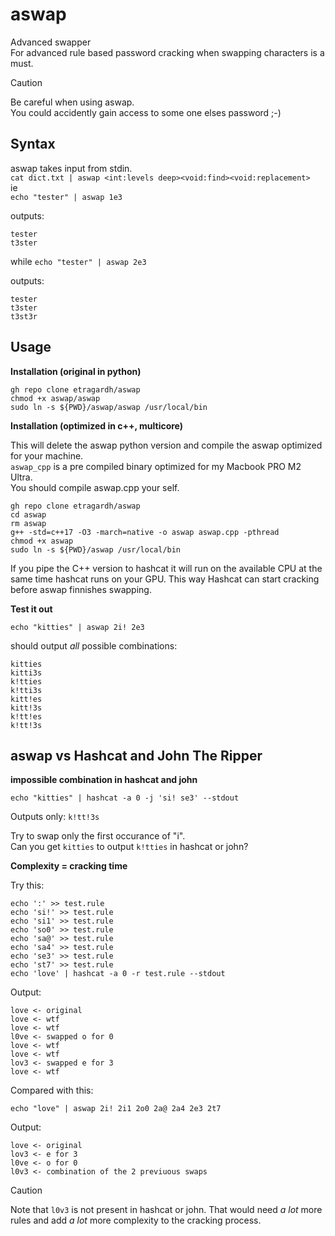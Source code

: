 # aswap
Advanced swapper<br />
For advanced rule based password cracking when swapping characters is a must.<br />

>[!CAUTION]
> Be careful when using aswap.<br />
> You could accidently gain access to some one elses password ;-) 

## Syntax
aswap takes input from stdin.<br />
`cat dict.txt | aswap <int:levels deep><void:find><void:replacement>`<br />
ie<br />
`echo "tester" | aswap 1e3`

outputs:
```
tester
t3ster
```

while
`echo "tester" | aswap 2e3`

outputs:
```
tester
t3ster
t3st3r
```



## Usage

**Installation (original in python)**

```
gh repo clone etragardh/aswap
chmod +x aswap/aswap
sudo ln -s ${PWD}/aswap/aswap /usr/local/bin
```

**Installation (optimized in c++, multicore)**

This will delete the aswap python version and compile the aswap optimized for your machine.<br />
`aswap_cpp` is a pre compiled binary optimized for my Macbook PRO M2 Ultra.<br />
You should compile aswap.cpp your self.
<br />

```
gh repo clone etragardh/aswap
cd aswap
rm aswap
g++ -std=c++17 -O3 -march=native -o aswap aswap.cpp -pthread
chmod +x aswap
sudo ln -s ${PWD}/aswap /usr/local/bin
```
If you pipe the C++ version to hashcat it will run on the available CPU at the same time hashcat runs on your GPU. This way Hashcat can start cracking before aswap finnishes swapping.

**Test it out**
```
echo "kitties" | aswap 2i! 2e3
```

should output _all_ possible combinations:
```
kitties
kitti3s
k!tties
k!tti3s
kitt!es
kitt!3s
k!tt!es
k!tt!3s
```

## aswap vs Hashcat and John The Ripper

**impossible combination in hashcat and john**
```
echo "kitties" | hashcat -a 0 -j 'si! se3' --stdout
```
Outputs only:
`k!tt!3s`

Try to swap only the first occurance of "i".<br />
Can you get `kitties` to output `k!tties` in hashcat or john?

**Complexity = cracking time**

Try this:
```
echo ':' >> test.rule
echo 'si!' >> test.rule
echo 'si1' >> test.rule
echo 'so0' >> test.rule
echo 'sa@' >> test.rule
echo 'sa4' >> test.rule
echo 'se3' >> test.rule
echo 'st7' >> test.rule
echo 'love' | hashcat -a 0 -r test.rule --stdout
```

Output:
```
love <- original
love <- wtf
love <- wtf
l0ve <- swapped o for 0
love <- wtf
love <- wtf
lov3 <- swapped e for 3
love <- wtf
```
Compared with this:

```
echo "love" | aswap 2i! 2i1 2o0 2a@ 2a4 2e3 2t7
```
Output:
```
love <- original
lov3 <- e for 3
l0ve <- o for 0
l0v3 <- combination of the 2 previuous swaps
```

>[!caution]
> Note that `l0v3` is not present in hashcat or john. That would need _a lot_ more rules and add _a lot_ more complexity to the cracking process.
